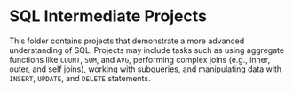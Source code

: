 # SQL Intermediate Projects
This folder contains projects that demonstrate a more advanced understanding of SQL. Projects may include tasks such as using aggregate functions like `COUNT`, `SUM`, and `AVG`, performing complex joins (e.g., inner, outer, and self joins), working with subqueries, and manipulating data with `INSERT`, `UPDATE`, and `DELETE` statements.

